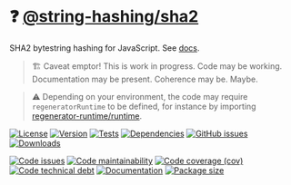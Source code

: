 :question: [@string-hashing/sha2](https://string-hashing.github.io/sha2)
==

SHA2 bytestring hashing for JavaScript.
See [docs](https://string-hashing.github.io/sha2/index.html).

> :building_construction: Caveat emptor! This is work in progress. Code may be
> working. Documentation may be present. Coherence may be. Maybe.

> :warning: Depending on your environment, the code may require
> `regeneratorRuntime` to be defined, for instance by importing
> [regenerator-runtime/runtime](https://www.npmjs.com/package/regenerator-runtime).

[![License](https://img.shields.io/github/license/string-hashing/sha2.svg)](https://raw.githubusercontent.com/string-hashing/sha2/main/LICENSE)
[![Version](https://img.shields.io/npm/v/@string-hashing/sha2.svg)](https://www.npmjs.org/package/@string-hashing/sha2)
[![Tests](https://img.shields.io/github/workflow/status/string-hashing/sha2/ci?event=push&label=tests)](https://github.com/string-hashing/sha2/actions/workflows/ci.yml?query=branch:main)
[![Dependencies](https://img.shields.io/librariesio/github/string-hashing/sha2.svg)](https://github.com/string-hashing/sha2/network/dependencies)
[![GitHub issues](https://img.shields.io/github/issues/string-hashing/sha2.svg)](https://github.com/string-hashing/sha2/issues)
[![Downloads](https://img.shields.io/npm/dm/@string-hashing/sha2.svg)](https://www.npmjs.org/package/@string-hashing/sha2)

[![Code issues](https://img.shields.io/codeclimate/issues/string-hashing/sha2.svg)](https://codeclimate.com/github/string-hashing/sha2/issues)
[![Code maintainability](https://img.shields.io/codeclimate/maintainability/string-hashing/sha2.svg)](https://codeclimate.com/github/string-hashing/sha2/trends/churn)
[![Code coverage (cov)](https://img.shields.io/codecov/c/gh/string-hashing/sha2/main.svg)](https://codecov.io/gh/string-hashing/sha2)
[![Code technical debt](https://img.shields.io/codeclimate/tech-debt/string-hashing/sha2.svg)](https://codeclimate.com/github/string-hashing/sha2/trends/technical_debt)
[![Documentation](https://string-hashing.github.io/sha2/badge.svg)](https://string-hashing.github.io/sha2/source.html)
[![Package size](https://img.shields.io/bundlephobia/minzip/@string-hashing/sha2)](https://bundlephobia.com/result?p=@string-hashing/sha2)
